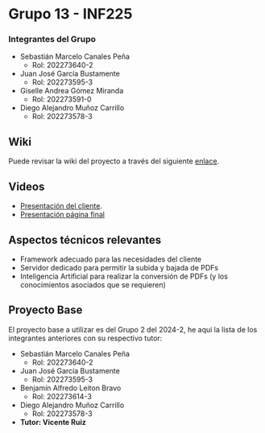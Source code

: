 # Grupo 13 - INF225
### Integrantes del Grupo
* Sebastián Marcelo Canales Peña
  - Rol: 202273640-2
* Juan José García Bustamente
  - Rol: 202273595-3
* Giselle Andrea Gómez Miranda
  - Rol: 202273591-0
* Diego Alejandro Muñoz Carrillo
  - Rol: 202273578-3

## Wiki
Puede revisar la wiki del proyecto a través del siguiente [enlace](https://github.com/Sebulais/GRUPO02-2024-PROYINF/wiki).
## Videos
* [Presentación del cliente](https://www.youtube.com/watch?v=abJau21SDIk&feature=youtu.be).
* [Presentación página final](https://usmcl-my.sharepoint.com/:v:/g/personal/benjamin_leiton_usm_cl/EV9XkTrlVLRLrF68qfqWCMEB24BGZ2UmmRWvL4TZY92DLQ?nav=eyJyZWZlcnJhbEluZm8iOnsicmVmZXJyYWxBcHAiOiJPbmVEcml2ZUZvckJ1c2luZXNzIiwicmVmZXJyYWxBcHBQbGF0Zm9ybSI6IldlYiIsInJlZmVycmFsTW9kZSI6InZpZXciLCJyZWZlcnJhbFZpZXciOiJNeUZpbGVzTGlua0NvcHkifX0&e=rvxCnq)
## Aspectos técnicos relevantes
* Framework adecuado para las necesidades del cliente
* Servidor dedicado para permitir la subida y bajada de PDFs
* Inteligencia Artificial para realizar la conversión de PDFs (y los conocimientos asociados que se requieren)

## Proyecto Base

El proyecto base a utilizar es del Grupo 2 del 2024-2, he aqui la lista de los integrantes anteriores con su respectivo tutor:
* Sebastián Marcelo Canales Peña
  - Rol: 202273640-2
* Juan José García Bustamente
  - Rol: 202273595-3
* Benjamín Alfredo Leiton Bravo
  - Rol: 202273614-3
* Diego Alejandro Muñoz Carrillo
  - Rol: 202273578-3
* **Tutor: Vicente Ruiz**
